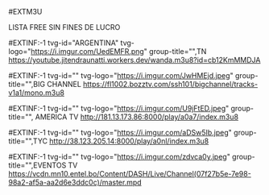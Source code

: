 #EXTM3U

LISTA FREE SIN FINES DE LUCRO

#EXTINF:-1 tvg-id="ARGENTINA" tvg-logo="https://i.imgur.com/UedEMFR.png" group-title="",TN
https://youtube.jitendraunatti.workers.dev/wanda.m3u8?id=cb12KmMMDJA

#EXTINF:-1 tvg-id="" tvg-logo="https://i.imgur.com/JwHMEjd.jpeg" group-title="",BIG CHANNEL
https://fl1002.bozztv.com/ssh101/bigchannel/tracks-v1a1/mono.m3u8


#EXTINF:-1 tvg-id="" tvg-logo="https://i.imgur.com/U9jFtED.jpeg" group-title="", AMERICA TV 
http://181.13.173.86:8000/play/a0a7/index.m3u8


#EXTINF:-1 tvg-id="" tvg-logo="https://i.imgur.com/aDSw5Ib.jpeg" group-title="",TYC
http://38.123.205.14:8000/play/a0nl/index.m3u8

#EXTINF:-1 tvg-id="" tvg-logo="https://i.imgur.com/zdvca0y.jpeg" group-title="",EVENTOS TV 
https://vcdn.mn10.entel.bo/Content/DASH/Live/Channel(07f27b5e-7e98-98a2-af5a-aa2d6e3ddc0c)/master.mpd















